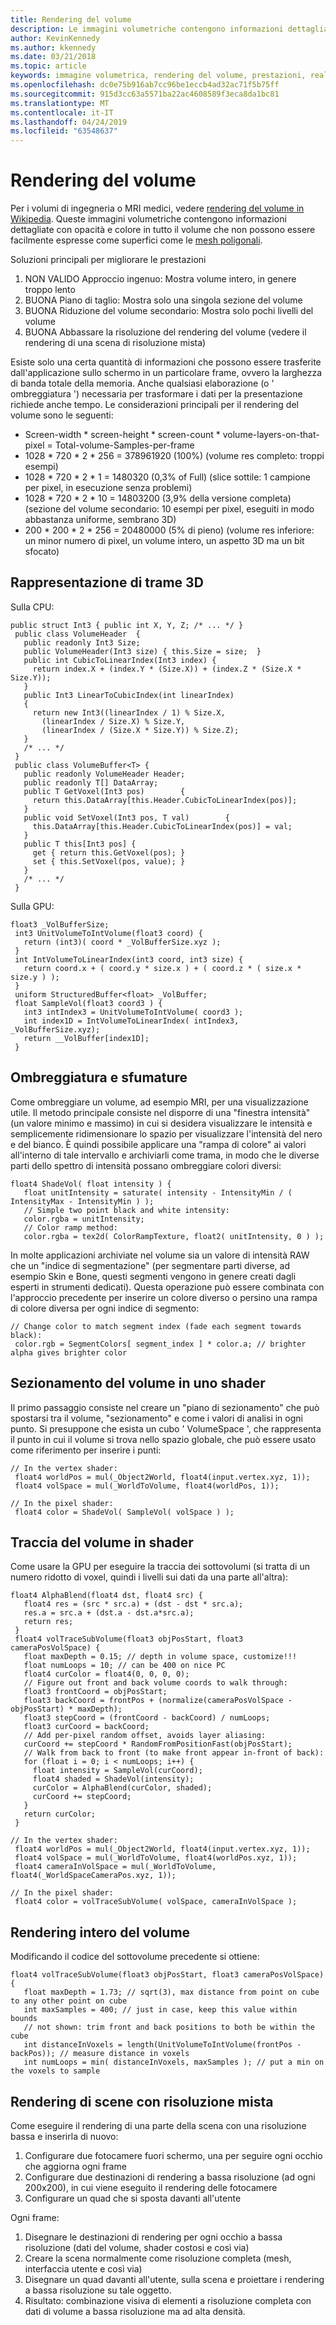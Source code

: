 ```yaml
---
title: Rendering del volume
description: Le immagini volumetriche contengono informazioni dettagliate con opacità e colore in tutto il volume che non possono essere facilmente espresse come superfici. Informazioni su come eseguire il rendering efficiente di immagini volumetriche in realtà mista di Windows.
author: KevinKennedy
ms.author: kkennedy
ms.date: 03/21/2018
ms.topic: article
keywords: immagine volumetrica, rendering del volume, prestazioni, realtà mista
ms.openlocfilehash: dc0e75b916ab7cc96be1eccb4ad32ac71f5b75ff
ms.sourcegitcommit: 915d3cc63a5571ba22ac4608589f3eca8da1bc81
ms.translationtype: MT
ms.contentlocale: it-IT
ms.lasthandoff: 04/24/2019
ms.locfileid: "63548637"
---
```

# <a name="volume-rendering"></a>Rendering del volume

Per i volumi di ingegneria o MRI medici, vedere [rendering del volume in Wikipedia](https://en.wikipedia.org/wiki/Volume_rendering). Queste immagini volumetriche contengono informazioni dettagliate con opacità e colore in tutto il volume che non possono essere facilmente espresse come superfici come le [mesh poligonali](https://en.wikipedia.org/wiki/Polygon_mesh).

Soluzioni principali per migliorare le prestazioni
1. NON VALIDO Approccio ingenuo: Mostra volume intero, in genere troppo lento
2. BUONA Piano di taglio: Mostra solo una singola sezione del volume
3. BUONA Riduzione del volume secondario: Mostra solo pochi livelli del volume
4. BUONA Abbassare la risoluzione del rendering del volume (vedere il rendering di una scena di risoluzione mista)

Esiste solo una certa quantità di informazioni che possono essere trasferite dall'applicazione sullo schermo in un particolare frame, ovvero la larghezza di banda totale della memoria. Anche qualsiasi elaborazione (o ' ombreggiatura ') necessaria per trasformare i dati per la presentazione richiede anche tempo. Le considerazioni principali per il rendering del volume sono le seguenti:
* Screen-width * screen-height * screen-count * volume-layers-on-that-pixel = Total-volume-Samples-per-frame
* 1028 * 720 * 2 * 256 = 378961920 (100%) (volume res completo: troppi esempi)
* 1028 * 720 * 2 * 1 = 1480320 (0,3% of Full) (slice sottile: 1 campione per pixel, in esecuzione senza problemi)
* 1028 * 720 * 2 * 10 = 14803200 (3,9% della versione completa) (sezione del volume secondario: 10 esempi per pixel, eseguiti in modo abbastanza uniforme, sembrano 3D)
* 200 * 200 * 2 * 256 = 20480000 (5% di pieno) (volume res inferiore: un minor numero di pixel, un volume intero, un aspetto 3D ma un bit sfocato)

## <a name="representing-3d-textures"></a>Rappresentazione di trame 3D

Sulla CPU:

```
public struct Int3 { public int X, Y, Z; /* ... */ }
 public class VolumeHeader  {
   public readonly Int3 Size;
   public VolumeHeader(Int3 size) { this.Size = size;  }
   public int CubicToLinearIndex(Int3 index) {
     return index.X + (index.Y * (Size.X)) + (index.Z * (Size.X * Size.Y));
   }
   public Int3 LinearToCubicIndex(int linearIndex)
   {
     return new Int3((linearIndex / 1) % Size.X,
       (linearIndex / Size.X) % Size.Y,
       (linearIndex / (Size.X * Size.Y)) % Size.Z);
   }
   /* ... */
 }
 public class VolumeBuffer<T> {
   public readonly VolumeHeader Header;
   public readonly T[] DataArray;
   public T GetVoxel(Int3 pos)        {
     return this.DataArray[this.Header.CubicToLinearIndex(pos)];
   }
   public void SetVoxel(Int3 pos, T val)        {
     this.DataArray[this.Header.CubicToLinearIndex(pos)] = val;
   }
   public T this[Int3 pos] {
     get { return this.GetVoxel(pos); }
     set { this.SetVoxel(pos, value); }
   }
   /* ... */
 }
```

Sulla GPU:

```
float3 _VolBufferSize;
 int3 UnitVolumeToIntVolume(float3 coord) {
   return (int3)( coord * _VolBufferSize.xyz );
 }
 int IntVolumeToLinearIndex(int3 coord, int3 size) {
   return coord.x + ( coord.y * size.x ) + ( coord.z * ( size.x * size.y ) );
 }
 uniform StructuredBuffer<float> _VolBuffer;
 float SampleVol(float3 coord3 ) {
   int3 intIndex3 = UnitVolumeToIntVolume( coord3 );
   int index1D = IntVolumeToLinearIndex( intIndex3, _VolBufferSize.xyz);
   return __VolBuffer[index1D];
 }
```

## <a name="shading-and-gradients"></a>Ombreggiatura e sfumature

Come ombreggiare un volume, ad esempio MRI, per una visualizzazione utile. Il metodo principale consiste nel disporre di una "finestra intensità" (un valore minimo e massimo) in cui si desidera visualizzare le intensità e semplicemente ridimensionare lo spazio per visualizzare l'intensità del nero e del bianco. È quindi possibile applicare una "rampa di colore" ai valori all'interno di tale intervallo e archiviarli come trama, in modo che le diverse parti dello spettro di intensità possano ombreggiare colori diversi:

```
float4 ShadeVol( float intensity ) {
   float unitIntensity = saturate( intensity - IntensityMin / ( IntensityMax - IntensityMin ) );
   // Simple two point black and white intensity:
   color.rgba = unitIntensity;
   // Color ramp method:
   color.rgba = tex2d( ColorRampTexture, float2( unitIntensity, 0 ) );
```

In molte applicazioni archiviate nel volume sia un valore di intensità RAW che un "indice di segmentazione" (per segmentare parti diverse, ad esempio Skin e Bone, questi segmenti vengono in genere creati dagli esperti in strumenti dedicati). Questa operazione può essere combinata con l'approccio precedente per inserire un colore diverso o persino una rampa di colore diversa per ogni indice di segmento:

```
// Change color to match segment index (fade each segment towards black):
 color.rgb = SegmentColors[ segment_index ] * color.a; // brighter alpha gives brighter color
```

## <a name="volume-slicing-in-a-shader"></a>Sezionamento del volume in uno shader

Il primo passaggio consiste nel creare un "piano di sezionamento" che può spostarsi tra il volume, "sezionamento" e come i valori di analisi in ogni punto. Si presuppone che esista un cubo ' VolumeSpace ', che rappresenta il punto in cui il volume si trova nello spazio globale, che può essere usato come riferimento per inserire i punti:

```
// In the vertex shader:
 float4 worldPos = mul(_Object2World, float4(input.vertex.xyz, 1));
 float4 volSpace = mul(_WorldToVolume, float4(worldPos, 1));
```

```
// In the pixel shader:
 float4 color = ShadeVol( SampleVol( volSpace ) );
```

## <a name="volume-tracing-in-shaders"></a>Traccia del volume in shader

Come usare la GPU per eseguire la traccia dei sottovolumi (si tratta di un numero ridotto di voxel, quindi i livelli sui dati da una parte all'altra):

```
float4 AlphaBlend(float4 dst, float4 src) {
   float4 res = (src * src.a) + (dst - dst * src.a);
   res.a = src.a + (dst.a - dst.a*src.a);
   return res;
 }
 float4 volTraceSubVolume(float3 objPosStart, float3 cameraPosVolSpace) {
   float maxDepth = 0.15; // depth in volume space, customize!!!
   float numLoops = 10; // can be 400 on nice PC
   float4 curColor = float4(0, 0, 0, 0);
   // Figure out front and back volume coords to walk through:
   float3 frontCoord = objPosStart;
   float3 backCoord = frontPos + (normalize(cameraPosVolSpace - objPosStart) * maxDepth);
   float3 stepCoord = (frontCoord - backCoord) / numLoops;
   float3 curCoord = backCoord;
   // Add per-pixel random offset, avoids layer aliasing:
   curCoord += stepCoord * RandomFromPositionFast(objPosStart);
   // Walk from back to front (to make front appear in-front of back):
   for (float i = 0; i < numLoops; i++) {
     float intensity = SampleVol(curCoord);
     float4 shaded = ShadeVol(intensity);
     curColor = AlphaBlend(curColor, shaded);
     curCoord += stepCoord;
   }
   return curColor;
 }
```

```
// In the vertex shader:
 float4 worldPos = mul(_Object2World, float4(input.vertex.xyz, 1));
 float4 volSpace = mul(_WorldToVolume, float4(worldPos.xyz, 1));
 float4 cameraInVolSpace = mul(_WorldToVolume, float4(_WorldSpaceCameraPos.xyz, 1));
```

```
// In the pixel shader:
 float4 color = volTraceSubVolume( volSpace, cameraInVolSpace );
```

## <a name="whole-volume-rendering"></a>Rendering intero del volume

Modificando il codice del sottovolume precedente si ottiene:

```
float4 volTraceSubVolume(float3 objPosStart, float3 cameraPosVolSpace) {
   float maxDepth = 1.73; // sqrt(3), max distance from point on cube to any other point on cube
   int maxSamples = 400; // just in case, keep this value within bounds
   // not shown: trim front and back positions to both be within the cube
   int distanceInVoxels = length(UnitVolumeToIntVolume(frontPos - backPos)); // measure distance in voxels
   int numLoops = min( distanceInVoxels, maxSamples ); // put a min on the voxels to sample
```

## <a name="mixed-resolution-scene-rendering"></a>Rendering di scene con risoluzione mista

Come eseguire il rendering di una parte della scena con una risoluzione bassa e inserirla di nuovo:
1. Configurare due fotocamere fuori schermo, una per seguire ogni occhio che aggiorna ogni frame
2. Configurare due destinazioni di rendering a bassa risoluzione (ad ogni 200x200), in cui viene eseguito il rendering delle fotocamere
3. Configurare un quad che si sposta davanti all'utente

Ogni frame:
1. Disegnare le destinazioni di rendering per ogni occhio a bassa risoluzione (dati del volume, shader costosi e così via)
2. Creare la scena normalmente come risoluzione completa (mesh, interfaccia utente e così via)
3. Disegnare un quad davanti all'utente, sulla scena e proiettare i rendering a bassa risoluzione su tale oggetto.
4. Risultato: combinazione visiva di elementi a risoluzione completa con dati di volume a bassa risoluzione ma ad alta densità.
